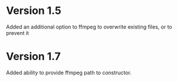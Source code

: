 # Version 1.5
Added an additional option to ffmpeg to overwrite existing files, or to prevent it

# Version 1.7
Added ability to provide ffmpeg path to constructor.